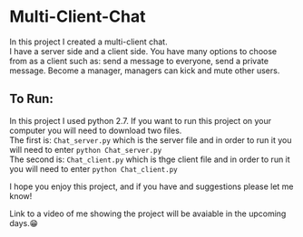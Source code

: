 # Multi-Client-Chat
In this project I created a multi-client chat.\
I have a server side and a client side. You have many options to choose from as a client such as: send a message to everyone, send a private message. Become a manager, managers can kick and mute other users. 

## To Run: ##
In this project I used python 2.7. If you want to run this project on your computer you will need to download two files.\
The first is: `Chat_server.py` which is the server file and in order to run it you will need to enter `python Chat_server.py`\
The second is: `Chat_client.py` which is thge client file and in order to run it you will need to enter `python Chat_client.py`


I hope you enjoy this project, and if you have and suggestions please let me know!

Link to a video of me showing the project will be avaiable in the upcoming days.:grin:




